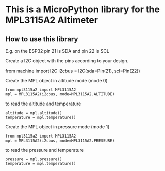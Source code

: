# This is a MicroPython library for the MPL3115A2 Altimeter

## How to use this library

E.g. on the ESP32 pin 21 is SDA and pin 22 is SCL

Create a I2C object with the pins according to your design.

   from machine import I2C
   i2cbus = I2C(sda=Pin(21), scl=Pin(22))

Create the MPL object in altitude mode (mode 0)

    from mpl3115a2 import MPL3115A2
    mpl = MPL3115A2(i2cbus, mode=MPL3115A2.ALTITUDE)

to read the altitude and temperature

    altitude = mpl.altitude()
    temperature = mpl.temperature()
    
Create the MPL object in pressure mode (mode 1)

    from mpl3115a2 import MPL3115A2
    mpl = MPL3115A2(i2cbus, mode=MPL3115A2.PRESSURE)

to read the pressure and temperature

    pressure = mpl.pressure()
    temperature = mpl.temperature()

